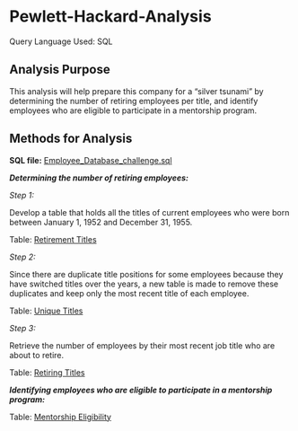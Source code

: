 # Pewlett-Hackard-Analysis
Query Language Used: SQL

## Analysis Purpose
This analysis will help prepare this company for a “silver tsunami” by determining the number of retiring employees per title, and identify employees who are eligible to participate in a mentorship program.  

## Methods for Analysis 

**SQL file:** [Employee_Database_challenge.sql]( https://github.com/Ariannatopbjerg/Pewlett-Hackard-Analysis/blob/main/Queries/Employee_Database_challenge.sql)

***Determining the number of retiring employees:***

*Step 1:* 

Develop a table that holds all the titles of current employees who were born between January 1, 1952 and December 31, 1955.

Table: [Retirement Titles]( https://github.com/Ariannatopbjerg/Pewlett-Hackard-Analysis/blob/main/Data/retirement_titles.csv)

*Step 2:* 

Since there are duplicate title positions for some employees because they have switched titles over the years, a new table is made to remove these duplicates and keep only the most recent title of each employee.


Table: [Unique Titles]( https://github.com/Ariannatopbjerg/Pewlett-Hackard-Analysis/blob/main/Data/unique_titles.csv)

*Step 3:*

Retrieve the number of employees by their most recent job title who are about to retire.

Table: [Retiring Titles]( https://github.com/Ariannatopbjerg/Pewlett-Hackard-Analysis/blob/main/Data/retiring_titles.csv)

***Identifying employees who are eligible to participate in a mentorship program:***

Table: [Mentorship Eligibility]( https://github.com/Ariannatopbjerg/Pewlett-Hackard-Analysis/blob/main/Data/mentorship_eligibility.csv)
